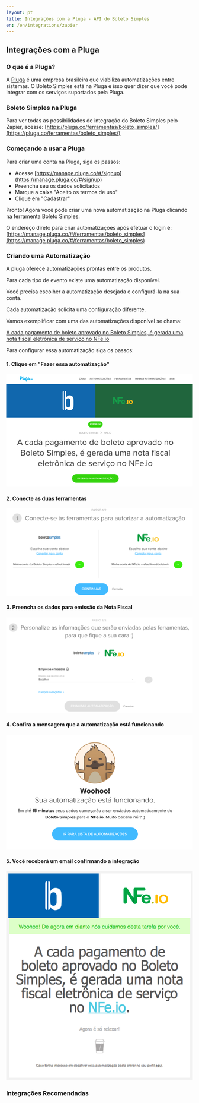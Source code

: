 ```yaml
---
layout: pt
title: Integrações com a Pluga - API do Boleto Simples
en: /en/integrations/zapier
---
```


## Integrações com a Pluga

### O que é a Pluga?

A [Pluga](http://pluga.io) é uma empresa brasileira que viabiliza automatizações entre sistemas. O Boleto Simples está na Pluga e isso quer dizer que você pode integrar com os serviços suportados pela Pluga.

### Boleto Simples na Pluga

Para ver todas as possibilidades de integração do Boleto Simples pelo Zapier, acesse:
[https://pluga.co/ferramentas/boleto_simples/](https://pluga.co/ferramentas/boleto_simples/)

### Começando a usar a Pluga

Para criar uma conta na Pluga, siga os passos:

* Acesse [https://manage.pluga.co/#/signup](https://manage.pluga.co/#/signup)
* Preencha seu os dados solicitados
* Marque a caixa "Aceito os termos de uso"
* Clique em "Cadastrar"

Pronto! Agora você pode criar uma nova automatização na Pluga clicando na ferramenta Boleto Simples.

O endereço direto para criar automatizações após efetuar o login é:
[https://manage.pluga.co/#/ferramentas/boleto_simples](https://manage.pluga.co/#/ferramentas/boleto_simples)

### Criando uma Automatização

A pluga oferece automatizações prontas entre os produtos.

Para cada tipo de evento existe uma automatização disponível.

Você precisa escolher a automatização desejada e configurá-la na sua conta.

Cada automatização solicita uma configuração diferente.

Vamos exemplificar com uma das automatizações disponível se chama:

[A cada pagamento de boleto aprovado no Boleto Simples, é gerada uma nota fiscal eletrônica de serviço no NFe.io](https://pluga.co/automatizacoes/boleto_simples-nfe_io-pagamento-aprovado-gerar-nota-fiscal/)

Para configurar essa automatização siga os passos:

#### 1. Clique em "Fazer essa automatização"
<img src="/img/pluga/pluga-escolha.png"/>

#### 2. Conecte as duas ferramentas
<img src="/img/pluga/pluga-passo1.png"/>

#### 3. Preencha os dados para emissão da Nota Fiscal
<img src="/img/pluga/pluga-passo2.png"/>

#### 4. Confira a mensagem que a automatização está funcionando
<img src="/img/pluga/pluga-finalizacao.png"/>

#### 5. Você receberá um email confirmando a integração
<img src="/img/pluga/pluga-email.png"/>


### Integrações Recomendadas

<script type="text/javascript" src="https://widget.pluga.co/pluga_widget.js"></script>
<script type="text/javascript">
  loadPlugaWidget('boleto_simples');
</script>
